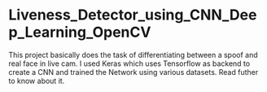 # Liveness_Detector_using_CNN_Deep_Learning_OpenCV
This project basically does the task of differentiating between a spoof and real face in live cam. I used Keras which uses Tensorflow as backend to create a CNN and trained the Network using various datasets. Read futher to know about it.
